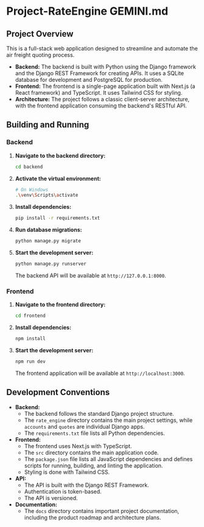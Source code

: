 # Project-RateEngine GEMINI.md

## Project Overview

This is a full-stack web application designed to streamline and automate the air freight quoting process.

*   **Backend:** The backend is built with Python using the Django framework and the Django REST Framework for creating APIs. It uses a SQLite database for development and PostgreSQL for production.
*   **Frontend:** The frontend is a single-page application built with Next.js (a React framework) and TypeScript. It uses Tailwind CSS for styling.
*   **Architecture:** The project follows a classic client-server architecture, with the frontend application consuming the backend's RESTful API.

## Building and Running

### Backend

1.  **Navigate to the backend directory:**
    ```bash
    cd backend
    ```
2.  **Activate the virtual environment:**
    ```bash
    # On Windows
    .\venv\Scripts\activate
    ```
3.  **Install dependencies:**
    ```bash
    pip install -r requirements.txt
    ```
4.  **Run database migrations:**
    ```bash
    python manage.py migrate
    ```
5.  **Start the development server:**
    ```bash
    python manage.py runserver
    ```
    The backend API will be available at `http://127.0.0.1:8000`.

### Frontend

1.  **Navigate to the frontend directory:**
    ```bash
    cd frontend
    ```
2.  **Install dependencies:**
    ```bash
    npm install
    ```
3.  **Start the development server:**
    ```bash
    npm run dev
    ```
    The frontend application will be available at `http://localhost:3000`.

## Development Conventions

*   **Backend:**
    *   The backend follows the standard Django project structure.
    *   The `rate_engine` directory contains the main project settings, while `accounts` and `quotes` are individual Django apps.
    *   The `requirements.txt` file lists all Python dependencies.
*   **Frontend:**
    *   The frontend uses Next.js with TypeScript.
    *   The `src` directory contains the main application code.
    *   The `package.json` file lists all JavaScript dependencies and defines scripts for running, building, and linting the application.
    *   Styling is done with Tailwind CSS.
*   **API:**
    *   The API is built with the Django REST Framework.
    *   Authentication is token-based.
    *   The API is versioned.
*   **Documentation:**
    *   The `docs` directory contains important project documentation, including the product roadmap and architecture plans.
